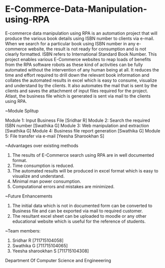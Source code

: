 # E-Commerce-Data-Manipulation-using-RPA
E-commerce data manipulation using RPA is an automation project that will produce the various book details using ISBN number to clients via e-mail. When we search for a particular book using ISBN number in any e-commerce website, the result is not ready for consumption and is not clearly formatted. ISBN refers to International Standard Book Number. 
This project enables various E-Commerce websites to reap loads of benefits from the RPA software robots as these kind of activities can be fully automated without the intervention of any human being at all.  It reduces the time and effort required to drill down the relevant book information and collates the automated results in excel which is easy to consume, visualize and understand by the clients. It also automates the mail that is sent by the clients and saves the attachment of input files required for the project. Atlast, the business file which is generated is sent via mail to the clients using RPA. 


~Module Splitup

Module 1: Input Business File                [Sridhar R]
Module 2: Search the required ISBN number    [Swathika G]
Module 3: Web manipulation and extraction    [Swathika G]
Module 4: Business file report generation    [Swathika G]
Module 5: File transfer via e-mail           [Yeesha Sharookhan S]

~Advantages over existing methods

1) The results of  E-Commerce search using RPA are in well documented format. 
2) Time consumption is reduced.
3) The automated results will be produced in excel format which is easy to visualize and understand.
4) Minimal man power consumption. 
5) Computational errors and mistakes are minimized. 

~Future Enhancements

1) The initial data which is not in documented form can be converted to Business file and can be exported via mail to required customer.
2) The resultant excel sheet can be uploaded to moodle or any other educational website which is useful for the reference of students.

~Team members: 
1) Sridhar R                [711715104058]
2) Swathika G               [711715104065]
3) Yeesha sharookhan S      [711715104308]

Department Of Computer Science and Engineeering


